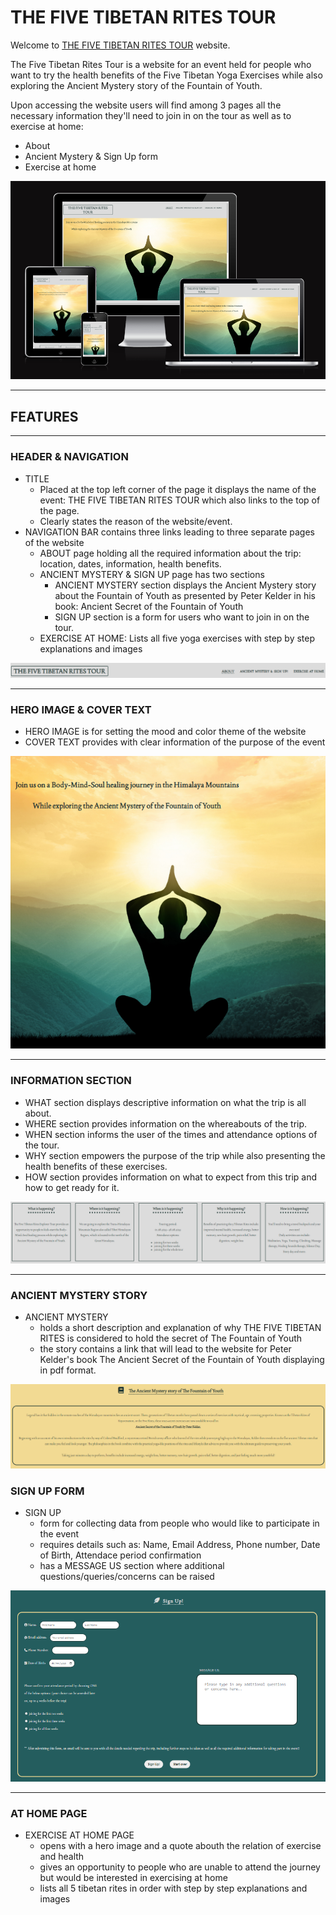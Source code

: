 # THE FIVE TIBETAN RITES TOUR

Welcome to [THE FIVE TIBETAN RITES TOUR](https://vivhubb.github.io/body-mind-soul/) website.

The Five Tibetan Rites Tour is a website for an event held for people who want to try the health benefits of the Five Tibetan Yoga Exercises while also exploring the Ancient Mystery story of the Fountain of Youth.

Upon accessing the website users will find among 3 pages all the necessary information they'll need to join in on the tour as well as to exercise at home:

- About
- Ancient Mystery & Sign Up form 
- Exercise at home

![responsive image](/assets/readme.images/responsive.png)

---
## FEATURES
---

### HEADER & NAVIGATION

* TITLE 
    * Placed at the top left corner of the page it displays the name of the event: THE FIVE TIBETAN RITES TOUR which also links to the top of the page.
    * Clearly states the reason of the website/event.
* NAVIGATION BAR contains three links leading to three separate pages of the website
    * ABOUT page holding all the required information about the trip: location, dates, information, health benefits.
    * ANCIENT MYSTERY & SIGN UP page has two sections
        * ANCIENT MYSTERY section displays the Ancient Mystery story about the Fountain of Youth as presented by Peter Kelder in his book: Ancient Secret of the Fountain of Youth
        * SIGN UP section is a form for users who want to join in on the tour.
    * EXERCISE AT HOME: Lists all five yoga exercises with step by step explanations and images

![navigation bar snip](/assets/readme.images/nav-bar.png)

---
### HERO IMAGE & COVER TEXT

* HERO IMAGE is for setting the mood and color theme of the website
* COVER TEXT provides with clear information of the purpose of the event

![hero image and cover text snip](/assets/readme.images/hero.cover.text.png)

---
### INFORMATION SECTION

* WHAT section displays descriptive information on what the trip is all about.
* WHERE section provides information on the whereabouts of the trip.
* WHEN section informs the user of the times and attendance options of the tour.
* WHY section empowers the purpose of the trip while also presenting the health benefits of these exercises.
* HOW section provides information on what to expect from this trip and how to get ready for it.

![information snip](/assets/readme.images/information.png)

---
### ANCIENT MYSTERY STORY

* ANCIENT MYSTERY 
    * holds a short description and explanation of why THE FIVE TIBETAN RITES is considered to hold the secret of The Fountain of Youth
    * the story contains a link that will lead to the website for Peter Kelder's book The Ancient Secret of the Fountain of Youth displaying in pdf format.

![information snip](/assets/readme.images/mystery.png)

### SIGN UP FORM

* SIGN UP
    * form for collecting data from people who would like to participate in the event
    * requires details such as: Name, Email Address, Phone number, Date of Birth, Attendace period confirmation
    * has a MESSAGE US section where additional questions/queries/concerns can be raised

![information snip](/assets/readme.images/form.png)

---

### AT HOME PAGE

* EXERCISE AT HOME PAGE
    * opens with a hero image and a quote abouth the relation of exercise and health
    * gives an opportunity to people who are unable to attend the journey but would be interested in exercising at home
    * lists all 5 tibetan rites in order with step by step explanations and images